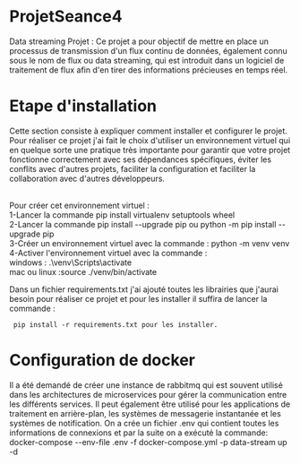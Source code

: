 # ProjetSeance4
Data streaming Projet : Ce projet a pour objectif de mettre en place un processus de transmission d'un flux continu de données, également connu sous le nom de flux ou data streaming, qui est introduit dans un logiciel de traitement de flux afin d'en tirer des informations précieuses en temps réel.

# Etape d'installation
Cette section consiste à expliquer comment installer et configurer le projet.
Pour réaliser ce projet j'ai fait le choix d'utiliser un environnement virtuel qui en quelque sorte une pratique très importante pour garantir que votre projet fonctionne correctement avec ses dépendances spécifiques, éviter les conflits avec d'autres projets, faciliter la configuration et faciliter la collaboration avec d'autres développeurs.

<br/>Pour créer cet environnement virtuel :
  <br/> 1-Lancer la commande pip install virtualenv setuptools wheel
   <br/> 2-Lancer la commande pip install --upgrade pip ou python -m pip install --upgrade pip
   <br/> 3-Créer un environnement virtuel avec la commande : python -m venv venv
  <br/>  4-Activer l'environnement virtuel avec la commande :
         <br/>windows : .\venv\Scripts\activate
        <br/> mac ou linux :source ./venv/bin/activate
        
 Dans un fichier requirements.txt j'ai ajouté toutes les librairies que j'aurai besoin pour réaliser ce projet et pour les installer il suffira de lancer la commande  :
     
     pip install -r requirements.txt pour les installer.
     
# Configuration de docker

Il a été demandé de créer une instance de rabbitmq qui est souvent utilisé dans les architectures de microservices pour gérer la communication entre les différents services. Il peut également être utilisé pour les applications de traitement en arrière-plan, les systèmes de messagerie instantanée et les systèmes de notification.
On a crée un fichier .env qui contient toutes les informations de connexions et par la suite on a exécuté la commande:
docker-compose --env-file .env -f docker-compose.yml -p data-stream up -d
 
   
